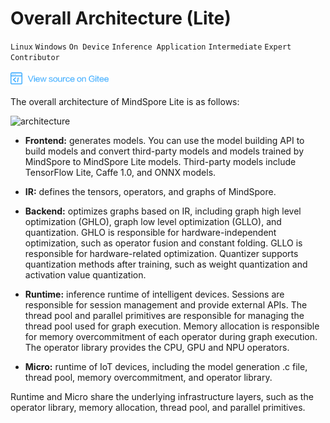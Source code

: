 # Overall Architecture (Lite)

`Linux` `Windows` `On Device` `Inference Application` `Intermediate` `Expert` `Contributor`

<a href="https://gitee.com/mindspore/docs/blob/r1.2/docs/note/source_en/design/mindspore/architecture_lite.md" target="_blank"><img src="../../_static/logo_source.png"></a>

The overall architecture of MindSpore Lite is as follows:

![architecture](./images/MindSpore-Lite-architecture.png)

- **Frontend:** generates models. You can use the model building API to build models and convert third-party models and models trained by MindSpore to MindSpore Lite models. Third-party models include TensorFlow Lite, Caffe 1.0, and ONNX models.

- **IR:** defines the tensors, operators, and graphs of MindSpore.

- **Backend:** optimizes graphs based on IR, including graph high level optimization (GHLO), graph low level optimization (GLLO), and quantization. GHLO is responsible for hardware-independent optimization, such as operator fusion and constant folding. GLLO is responsible for hardware-related optimization. Quantizer supports quantization methods after training, such as weight quantization and activation value quantization.

- **Runtime:** inference runtime of intelligent devices. Sessions are responsible for session management and provide external APIs. The thread pool and parallel primitives are responsible for managing the thread pool used for graph execution. Memory allocation is responsible for memory overcommitment of each operator during graph execution. The operator library provides the CPU, GPU and NPU operators.

- **Micro:** runtime of IoT devices, including the model generation .c file, thread pool, memory overcommitment, and operator library.

Runtime and Micro share the underlying infrastructure layers, such as the operator library, memory allocation, thread pool, and parallel primitives.
